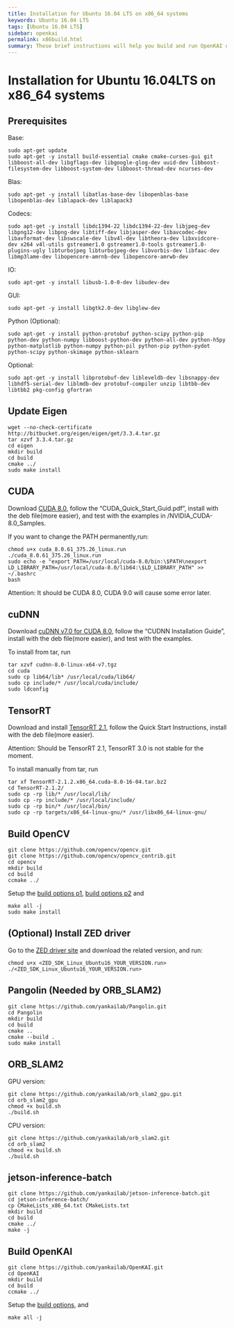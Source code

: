 ```yaml
---
title: Installation for Ubuntu 16.04 LTS on x86_64 systems
keywords: Ubuntu 16.04 LTS
tags: [Ubuntu 16.04 LTS]
sidebar: openkai
permalink: x86build.html
summary: These brief instructions will help you build and run OpenKAI on Ubuntu 16.04 LTS on x86_64 systems, tested on Ubuntu Desktop 16.04.3
---
```

# Installation for Ubuntu 16.04LTS on x86_64 systems

## Prerequisites

Base:
```shell
sudo apt-get update
sudo apt-get -y install build-essential cmake cmake-curses-gui git libboost-all-dev libgflags-dev libgoogle-glog-dev uuid-dev libboost-filesystem-dev libboost-system-dev libboost-thread-dev ncurses-dev
```

Blas:
```shell
sudo apt-get -y install libatlas-base-dev libopenblas-base libopenblas-dev liblapack-dev liblapack3
```

Codecs:
```shell
sudo apt-get -y install libdc1394-22 libdc1394-22-dev libjpeg-dev libpng12-dev libpng-dev libtiff-dev libjasper-dev libavcodec-dev libavformat-dev libswscale-dev libv4l-dev libtheora-dev libxvidcore-dev x264 v4l-utils gstreamer1.0 gstreamer1.0-tools gstreamer1.0-plugins-ugly libturbojpeg libturbojpeg-dev libvorbis-dev libfaac-dev libmp3lame-dev libopencore-amrnb-dev libopencore-amrwb-dev
```

IO:
```shell
sudo apt-get -y install libusb-1.0-0-dev libudev-dev
```

GUI:
```shell
sudo apt-get -y install libgtk2.0-dev libglew-dev
```

Python (Optional):
```shell
sudo apt-get -y install python-protobuf python-scipy python-pip python-dev python-numpy libboost-python-dev python-all-dev python-h5py python-matplotlib python-numpy python-pil python-pip python-pydot python-scipy python-skimage python-sklearn
```

Optional:
```shell
sudo apt-get -y install libprotobuf-dev libleveldb-dev libsnappy-dev libhdf5-serial-dev liblmdb-dev protobuf-compiler unzip libtbb-dev libtbb2 pkg-config gfortran
```


## Update Eigen

```shell
wget --no-check-certificate http://bitbucket.org/eigen/eigen/get/3.3.4.tar.gz
tar xzvf 3.3.4.tar.gz
cd eigen
mkdir build
cd build
cmake ../
sudo make install
```

## CUDA
Download [CUDA 8.0](https://developer.nvidia.com/cuda-toolkit-archive), follow the “CUDA_Quick_Start_Guid.pdf”, install with the deb file(more easier), and test with the examples in /NVIDIA_CUDA-8.0_Samples.

If you want to change the PATH permanently,run:

```shell
chmod u+x cuda_8.0.61_375.26_linux.run
./cuda_8.0.61_375.26_linux.run
sudo echo -e "export PATH=/usr/local/cuda-8.0/bin:\$PATH\nexport LD_LIBRARY_PATH=/usr/local/cuda-8.0/lib64:\$LD_LIBRARY_PATH" >> ~/.bashrc
bash
```
Attention: It should be CUDA 8.0, CUDA 9.0 will cause some error later.

## cuDNN
Download [cuDNN v7.0 for CUDA 8.0](https://developer.nvidia.com/cudnn), follow the “CUDNN Installation Guide”, install with the deb file(more easier), and test with the examples.

To install from tar, run

```shell
tar xzvf cudnn-8.0-linux-x64-v7.tgz
cd cuda
sudo cp lib64/lib* /usr/local/cuda/lib64/
sudo cp include/* /usr/local/cuda/include/
sudo ldconfig
```

## TensorRT
Download and install [TensorRT 2.1](https://developer.nvidia.com/tensorrt), follow the Quick Start Instructions, install with the deb file(more easier). 

Attention: Should be TensorRT 2.1, TensorRT 3.0 is not stable for the moment.

To install manually from tar, run

```shell
tar xf TensorRT-2.1.2.x86_64.cuda-8.0-16-04.tar.bz2
cd TensorRT-2.1.2/
sudo cp -rp lib/* /usr/local/lib/
sudo cp -rp include/* /usr/local/include/
sudo cp -rp bin/* /usr/local/bin/
sudo cp -rp targets/x86_64-linux-gnu/* /usr/libx86_64-linux-gnu/
```

## Build OpenCV

```shell
git clone https://github.com/opencv/opencv.git
git clone https://github.com/opencv/opencv_contrib.git
cd opencv
mkdir build
cd build
ccmake ../
```
Setup the [build options p1](/images/OpenCV_ccmake_1.png), [build options p2](/images/OpenCV_ccmake_2.png) and

```shell
make all -j
sudo make install
```

## (Optional) Install ZED driver

Go to the [ZED driver site](https://www.stereolabs.com/developers/downloads/) and download the related version, and run:

```shell
chmod u+x <ZED_SDK_Linux_Ubuntu16_YOUR_VERSION.run>
./<ZED_SDK_Linux_Ubuntu16_YOUR_VERSION.run>
```

## Pangolin (Needed by ORB_SLAM2)

```shell
git clone https://github.com/yankailab/Pangolin.git
cd Pangolin
mkdir build
cd build
cmake ..
cmake --build .
sudo make install
```

## ORB_SLAM2

GPU version:
```shell
git clone https://github.com/yankailab/orb_slam2_gpu.git
cd orb_slam2_gpu
chmod +x build.sh
./build.sh
```

CPU version:
```shell
git clone https://github.com/yankailab/orb_slam2.git
cd orb_slam2
chmod +x build.sh
./build.sh
```

## jetson-inference-batch
```shell
git clone https://github.com/yankailab/jetson-inference-batch.git
cd jetson-inference-batch/
cp CMakeLists_x86_64.txt CMakeLists.txt
mkdir build
cd build
cmake ../
make -j
```

## Build OpenKAI

```shell
git clone https://github.com/yankailab/OpenKAI.git
cd OpenKAI
mkdir build
cd build
ccmake ../
```
Setup the [build options](/images/OpenKAI_ccmake.png), and

```shell
make all -j
```
